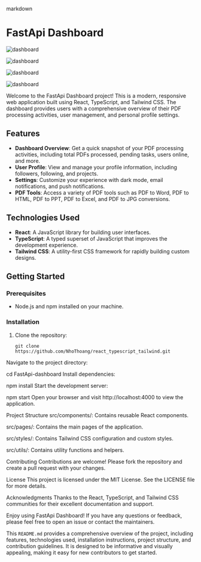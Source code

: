 markdown

# FastApi Dashboard

![dashboard](D:\CODE2025\FONT_END\react_mess\Picture\dasboard.png)


![dashboard](https://github.com/NhoThoang/react_typescript_tailwind/tree/main/Picture/Home.png)


![dashboard](https://github.com/NhoThoang/react_typescript_tailwind/tree/main/Picture/profile.png)


![dashboard](https://github.com/NhoThoang/react_typescript_tailwind/tree/main/Picture/setting.png)



Welcome to the FastApi Dashboard project! This is a modern, responsive web application built using React, TypeScript, and Tailwind CSS. The dashboard provides users with a comprehensive overview of their PDF processing activities, user management, and personal profile settings.

## Features

- **Dashboard Overview**: Get a quick snapshot of your PDF processing activities, including total PDFs processed, pending tasks, users online, and more.
- **User Profile**: View and manage your profile information, including followers, following, and projects.
- **Settings**: Customize your experience with dark mode, email notifications, and push notifications.
- **PDF Tools**: Access a variety of PDF tools such as PDF to Word, PDF to HTML, PDF to PPT, PDF to Excel, and PDF to JPG conversions.

## Technologies Used

- **React**: A JavaScript library for building user interfaces.
- **TypeScript**: A typed superset of JavaScript that improves the development experience.
- **Tailwind CSS**: A utility-first CSS framework for rapidly building custom designs.

## Getting Started

### Prerequisites

- Node.js and npm installed on your machine.

### Installation

1. Clone the repository:
   ```
   git clone https://github.com/NhoThoang/react_typescript_tailwind.git
Navigate to the project directory:



cd FastApi-dashboard
Install dependencies:



npm install
Start the development server:



npm start
Open your browser and visit http://localhost:4000 to view the application.

Project Structure
src/components/: Contains reusable React components.

src/pages/: Contains the main pages of the application.

src/styles/: Contains Tailwind CSS configuration and custom styles.

src/utils/: Contains utility functions and helpers.

Contributing
Contributions are welcome! Please fork the repository and create a pull request with your changes.

License
This project is licensed under the MIT License. See the LICENSE file for more details.

Acknowledgments
Thanks to the React, TypeScript, and Tailwind CSS communities for their excellent documentation and support.

Enjoy using FastApi Dashboard! If you have any questions or feedback, please feel free to open an issue or contact the maintainers.



This `README.md` provides a comprehensive overview of the project, including features, technologies used, installation instructions, project structure, and contribution guidelines. It is designed to be informative and visually appealing, making it easy for new contributors to get started.
